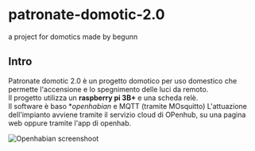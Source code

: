 # patronate-domotic-2.0
a project for domotics made by begunn
## Intro
Patronate domotic 2.0 è un progetto domotico per uso domestico che permette l'accensione e lo spegnimento delle luci da remoto.  
Il progetto utilizza un **raspberry pi 3B+** e una scheda relè.  
Il software è baso **openhabian* e MQTT (tramite MOsquitto)
L'attuazione dell'impianto avviene tramite il servizio cloud di OPenhub, su una pagina web oppure tramite l'app di openhab.

![Openhabian screenshoot](https://image.ibb.co/eoFCVq/openhab-screen.png)

